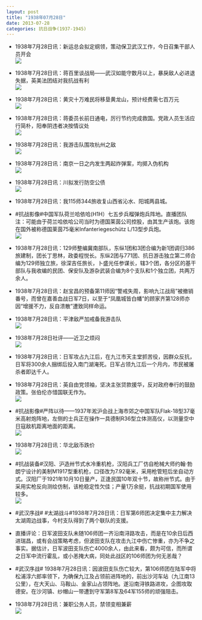 ```yaml
---
layout: post
title: "1938年07月28日"
date: 2013-07-28
categories: 抗日战争(1937-1945)
---
```


<meta name="referrer" content="no-referrer" />

- 1938年7月28日讯：新运总会拟定纲领，策动保卫武汉工作，今日召集干部人员开会 <br/><img src="https://ww2.sinaimg.cn/large/aca367d8jw1e72w1f4wcfj20670z976i.jpg" />

- 1938年7月28日讯：蒋百里谈战局——武汉如能守数月以上，暴戾敌人必进退失据，英美法团结对我抗战有利 <br/><img src="https://ww3.sinaimg.cn/large/aca367d8jw1e72uaqe7c2j20c011ywke.jpg" />

- 1938年7月28日讯：黄灾十万难民将移垦黄龙山，预计经费需七百万元 <br/><img src="https://ww2.sinaimg.cn/large/aca367d8jw1e72skdrjhwj20c1177jx7.jpg" />

- 1938年7月28日讯：蒋委员长前日通电，厉行节约完成救国。党政人员生活应行简朴，阳奉阴违者决按情议处 <br/><img src="https://ww3.sinaimg.cn/large/aca367d8jw1e72qtz7olyj20c10zstcs.jpg" />

- 1938年7月28日讯：我游击队围攻杭州之敌 <br/><img src="https://ww2.sinaimg.cn/large/aca367d8jw1e72p3m1pg2j207k0ciwf2.jpg" />

- 1938年7月28日讯：南京一日之内发生两起炸弹案，均掷入伪机构 <br/><img src="https://ww3.sinaimg.cn/large/aca367d8jw1e72nd55dumj207v0cmwf3.jpg" />

- 1938年7月28日讯：川拟发行防空公债 <br/><img src="https://ww2.sinaimg.cn/large/aca367d8jw1e72lmrnlajj207e0c3mxq.jpg" />

- 1938年7月28日讯：我115师344旅收复山西省沁水、阳城两县城。 

- #抗战影像#中国军队荷兰哈依哈(H1H）七五步兵榴弹炮兵阵地。直播团队注：可能由于荷兰哈依哈公司当时为德国莱茵公司控股，由其生产该炮。该炮在国外被称德国莱茵75毫米Infanteriegeschütz L/13型步兵炮。 <br/><img src="https://ww2.sinaimg.cn/large/aca367d8jw1e72kharyuxj20go0bkmyu.jpg" />

- 1938年7月28日讯：129师整编冀南部队，东纵1团和3团合编为新1团调归386旅建制，团长丁思林，政委程悦长。东纵2团与771团、抗日游击独立第二师合编为129师独立旅，徐深吉任旅长，卜盛光任参谋长，辖3个团，各分区的基干部队与我收编的民团、保安队及游杂武装合编为8个支队和1个独立团，共两万余人。 

- 1938年7月28日讯：赵宝昌的预备第11师因“警戒失周，影响九江战局”被撤销番号，而曾在嘉善血战日军7日，以至于“凤凰城皆白幡”的顾家齐第128师亦因“增援不力，反自溃散”遭致同样命运。 

- 1938年7月28日讯：平津敌严加戒备我游击队 <br/><img src="https://ww1.sinaimg.cn/large/aca367d8jw1e72gfe3walj209y0cmaaz.jpg" />

- 1938年7月28日社评——近卫之烦闷 <br/><img src="https://ww4.sinaimg.cn/large/aca367d8jw1e72ep011iwj20c10pewig.jpg" />

- 1938年7月28日讯：日军攻占九江后，在九江市天主堂抓苦役，因群众反抗，日军将300余人捆绑后投入南门湖淹死。日军占领九江后一个月内，市民被屠杀者即达千人。 

- 1938年7月28日讯：英自由党领袖，坚决主张贷款援华，反对政府奉行的鼓励政策。张伯伦亦惜国联无作为。 <br/><img src="https://ww1.sinaimg.cn/large/aca367d8jw1e72cyty10fj20c110eadx.jpg" />

- #抗战影像#严阵以待——1937年淞沪会战上海市郊之中国军队Flak-18型37毫米高射炮阵地，左侧的士兵正在操作一具德制R36型立体测高仪，以测量空中日寇敌机距离地面的距离。 <br/><img src="https://ww2.sinaimg.cn/large/aca367d8jw1e72cojjzk0j20hs0c90vf.jpg" />

- 1938年7月28日讯：华北敌币跌价 <br/><img src="https://ww1.sinaimg.cn/large/aca367d8jw1e72b8338rvj20830673yw.jpg" />

- #抗战装备#汉阳、沪造卅节式水冷重机枪，汉阳兵工厂仿自枪械大师约翰·勃朗宁设计的美制M1917型重机枪，口径改为7.92毫米，采用枪管短后坐自动方式。汉阳厂于1921年10月10日量产，正逢民国10年双十节，故称卅节式。由于采用实枪反向测绘仿制，该枪稳定性欠佳；产量1万余挺，抗战初期国军使用较多。 <br/><img src="https://ww4.sinaimg.cn/large/aca367d8jw1e72aydewqrj20c11df77f.jpg" />

- #武汉序战# #太湖战斗#1938年7月28日讯：日军第6师团决定集中主力解决太湖周边战事，今村支队得到了两个联队的支援。 

- 直播评论：日军波田支队未随106师团一齐沿南浔路攻击，而是在10余日后西进瑞昌，或有会战策略考虑，但波田支队在攻击九江中伤亡惨重，亦为不争之事实。据估计，日军波田支队伤亡4000余人，由此来看，颇为可信，而所谓之日军中流行霍乱，或小恙掩大病，同处此战区的106师团为何无恙哉？ 

- #武汉序战# 1938年7月28日讯：因波田支队伤亡较大，第106师团在陆军中将松浦淳六郎率领下，为确保九江及占领前进阵地的，前出沙河车站（九江南13公里），在大天山、马鞍山、金家山占领阵地。遂沿南浔铁路进攻，企图攻取德安。在沙河镇、纱帽山一带遭到守军第8军及64军155师的顽强阻击。 

- 1938年7月28日讯：兼职公务人员，禁领变相兼薪 <br/><img src="https://ww4.sinaimg.cn/large/aca367d8jw1e7260o4ljij20c10smjtq.jpg" />

